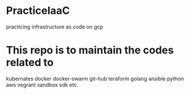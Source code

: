 # PracticeIaaC
practicing infrastructure as code on gcp
# This repo is to maintain the codes related to 
kubernates 
docker 
docker-swarm 
git-hub 
teraform 
golang 
ansible 
python 
aws
vegrant
sandbox
sdk
etc.
